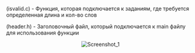 (isvalid.c) - Функция, которая подключается к заданиям, где требуется определенная длина и кол-во слов

(header.h) - Заголовочный файл, который подключается к main файлу для использования функции

<p align="center">
  <img src="https://github.com/Macc0de/codes_C/assets/138070020/05be9a4c-6517-41d9-8844-554aa3dfd904" alt="Screenshot_1">
</p>
